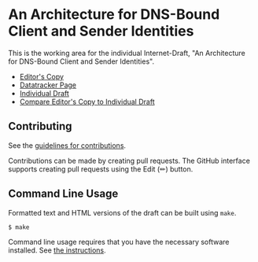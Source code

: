# An Architecture for DNS-Bound Client and Sender Identities

This is the working area for the individual Internet-Draft, "An Architecture for DNS-Bound Client and Sender Identities".

* [Editor's Copy](https://ashdwilson.github.io/draft-dance-architecture/#go.draft-wilson-dance-architecture.html)
* [Datatracker Page](https://datatracker.ietf.org/doc/draft-wilson-dance-architecture)
* [Individual Draft](https://datatracker.ietf.org/doc/html/draft-wilson-dance-architecture)
* [Compare Editor's Copy to Individual Draft](https://ashdwilson.github.io/draft-dance-architecture/#go.draft-wilson-dance-architecture.diff)


## Contributing

See the
[guidelines for contributions](https://github.com/ashdwilson/draft-dance-architecture/blob/main/CONTRIBUTING.md).

Contributions can be made by creating pull requests.
The GitHub interface supports creating pull requests using the Edit (✏) button.


## Command Line Usage

Formatted text and HTML versions of the draft can be built using `make`.

```sh
$ make
```

Command line usage requires that you have the necessary software installed.  See
[the instructions](https://github.com/martinthomson/i-d-template/blob/main/doc/SETUP.md).

